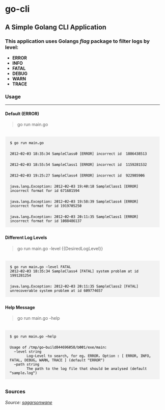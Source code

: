 # go-cli
## A Simple Golang CLI Application
### This application uses Golangs *flag* package to filter logs by level:
- **ERROR**
- **INFO**
- **FATAL**
- **DEBUG**
- **WARN**
- **TRACE**

### Usage
---
#### Default (ERROR)
> go run main.go

![Default Usage](img/default.jpg)
---
#### Different Log Levels
> go run main.go -level {{DesiredLogLevel}}

![Fatal Log Level](img/fatal.jpg)
---
#### Help Message
> go run main.go -help

![Help Message](img/help.jpg)
---
### Sources
*Source: [sagarsonwane](https://sagarsonwane230797.medium.com/creating-your-first-cli-app-in-golang-d714635b7e17)* 
